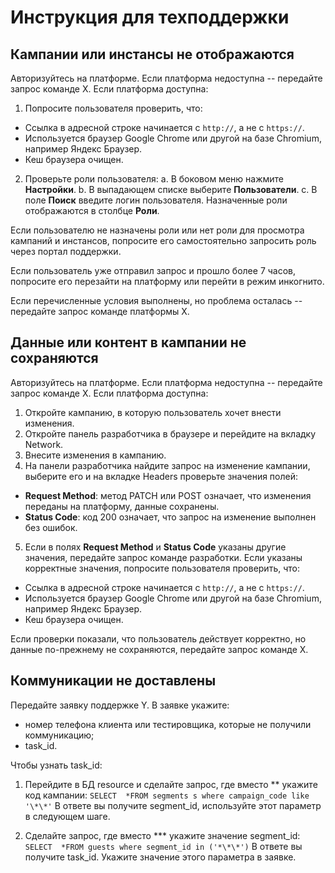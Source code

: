 # Инструкция для техподдержки

## Кампании или инстансы не отображаются
Авторизуйтесь на платформе. Если платформа недоступна -- передайте запрос команде Х.
Если платформа доступна:
1. Попросите пользователя проверить, что:
  -  Ссылка в адресной строке начинается с `http://`, а не с `https://`.
  -  Используется браузер Google Chrome или другой на базе Chromium, например Яндекс Браузер.
  -  Кеш браузера очищен.
2. Проверьте роли пользователя:
  a. В боковом меню  нажмите **Настройки**.
  b. В выпадающем списке выберите **Пользователи**.
  c. В поле **Поиск** введите логин пользователя. Назначенные роли отображаются в столбце **Роли**.

Если пользователю не назначены роли или нет роли для просмотра кампаний и инстансов, попросите его самостоятельно запросить роль через портал поддержки.

Если пользователь уже отправил запрос и прошло более 7 часов, попросите его перезайти на платформу или перейти в режим инкогнито.

Если перечисленные условия выполнены, но проблема осталась -- передайте запрос команде платформы Х.

## Данные или контент в кампании не сохраняются
Авторизуйтесь на платформе. Если платформа недоступна -- передайте запрос команде Х.
Если платформа доступна:
1. Откройте кампанию, в которую пользователь хочет внести изменения.
2. Откройте панель разработчика в браузере и перейдите на вкладку Network.
3. Внесите изменения в кампанию.
4. На панели разработчика найдите запрос на изменение кампании, выберите его и на вкладке Headers проверьте значения полей:
  -  **Request Method**: метод PATCH или POST означает, что изменения переданы на платформу, данные сохранены.
  -  **Status Code**: код 200 означает, что запрос на изменение выполнен без ошибок.
5. Если в полях **Request Method** и **Status Code** указаны другие значения, передайте запрос команде разработки. Если указаны корректные значения, попросите пользователя проверить, что:
  -  Ссылка в адресной строке начинается с `http://`, а не с `https://`.
  -  Используется браузер Google Chrome или другой на базе Chromium, например Яндекс Браузер.
  -  Кеш браузера очищен.

Если проверки показали, что пользователь действует корректно, но данные по-прежнему не сохраняются, передайте запрос команде Х.

## Коммуникации не доставлены 
Передайте заявку поддержке Y. В заявке укажите:
- номер телефона клиента или тестировщика, которые не получили коммуникацию;
- task_id.

Чтобы узнать task_id:
1. Перейдите в БД resource и сделайте запрос, где вместо \*\* укажите код кампании:
`SELECT  *FROM segments s where campaign_code like '\*\*'`
В ответе вы получите segment_id, используйте этот параметр в следующем шаге.

2. Сделайте запрос, где вместо \*\*\* укажите значение segment_id:
`SELECT  *FROM guests where segment_id in ('*\*\*')`
В ответе вы получите task_id. Укажите значение этого параметра в заявке.